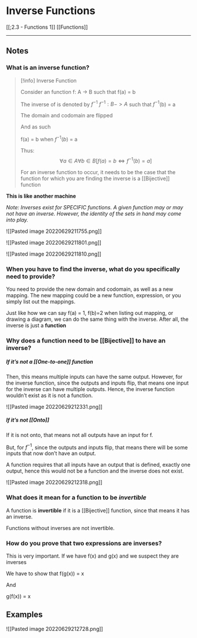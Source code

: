 # Inverse Functions

[[;2.3 - Functions 1]]
[[Functions]]

---

## Notes

### What is an inverse function? 

>[!info] Inverse Function
>
> Consider an function f: A → B    such that f(a) = b
> 
> The inverse of is denoted by $f^{-1}$
>$f^{-1}: B -> A$ such that $f^{-1}$(b) = a
>
> The domain and codomain are flipped
> 
> And as such
> 
> f(a) = b when $f^{-1}(b)$ = a
> 
> Thus: $$\forall a \in A \forall b \in B [f(a) = b \iff f^{-1}(b) = a]$$
> 
> For an inverse function to occur, it needs to be the case that the function for which you are finding the inverse is a [[Bijective]] function





**This is like another machine**

*Note: Inverses exist for SPECIFIC functions. A given function may or may not have an inverse. However, the identity of the sets in hand may come into play.*

![[Pasted image 20220629211755.png]]

![[Pasted image 20220629211801.png]]

![[Pasted image 20220629211810.png]]

### When you have to find the inverse, what do you specifically need to provide? 
You need to provide the new domain and codomain, as well as a new mapping. The new mapping could be a new function, expression, or you simply list out the mappings.

Just like how we can say f(a) = 1, f(b)=2 when listing out mapping, or drawing a diagram, we can do the same thing with the inverse. After all, the inverse is just a **function**

### Why does a function need to be [[Bijective]] to have an inverse? 

##### If it’s not a [[One-to-one]] function
Then, this means multiple inputs can have the same output. 
However, for the inverse function, since the outputs and inputs flip, that means one input for the inverse can have multiple outputs. Hence, the inverse function wouldn’t exist as it is not a function. 

![[Pasted image 20220629212331.png]]


##### If it’s not [[Onto]]

If it is not onto, that means not all outputs have an input for f. 

But, for $f^{-1}$, since the outputs and inputs flip, that means there will be some inputs that now don’t have an output. 

A function requires that all inputs have an output that is defined, exactly one output, hence this would not be a function and the inverse does not exist.

![[Pasted image 20220629212318.png]]


### What does it mean for a function to be ***invertible***
A function is **invertible** if it is a [[Bijective]] function, since that means it has an inverse.

Functions without inverses are not invertible.



### How do you prove that two expressions are inverses?

This is very important.
If we have f(x) and g(x) and we suspect they are inverses

We have to show that f(g(x)) = x

And


g(f(x)) = x





## Examples
![[Pasted image 20220629212728.png]]